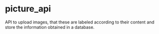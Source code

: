 # picture_api
API to upload images, that these are labeled according to their content and store the information obtained in a database.
